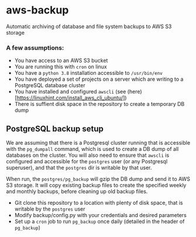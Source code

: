 # aws-backup

Automatic archiving of database and file system backups to AWS S3 storage

### A few assumptions:

- You have access to an AWS S3 bucket
- You are running this with `cron` on linux
- You have a `python 3.8` installation accessible to `/usr/bin/env`
- You have deployed a set of projects on a server which are writing to a PostgreSQL database cluster
- You have installed and configured `awscli` (see (here)[https://linuxhint.com/install_aws_cli_ubuntu/])
- There is suffient disk space in the repository to create a temporary DB dump

## PostgreSQL backup setup

We are assuming that there is a Postgresql cluster running that is accessible with the `pg_dumpall` command, which is used to create a DB dump of all databases on the cluster. You will also need to ensure that `awscli` is configured and accessible for the `postgres` user (or any Postgresql superuser), and that the `postgres` dir is writable by that user.

When run, the `postgres/pg_backup` will gzip the DB dump and send it to AWS S3 storage. It will copy existing backup files to create the specified weekly and monthly backups, before cleaning up old backup files.

- Git clone this repository to a location with plenty of disk space, that is writable by the `postgres` user
- Modify backup/config.py with your credentials and desired parameters
- Set up a `cron` job to run `pg_backup` once daily (detailed in the header of `pg_backup`)
